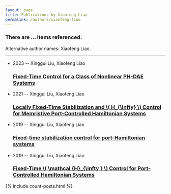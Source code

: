 ```yaml
---
layout: page
title: Publications by Xiaofeng Liao
permalink: /authors/xiaofeng-liao
---
```


<h3 id="number-posts">There are ... items referenced.</h3>
<p id='info-authors'>Alternative author names: Xiaofeng Liao.</p>
<hr />
<ul class="post-list">
<li><span class='post-meta'>2023 -- Xinggui Liu, Xiaofeng Liao</span><h3><a class='post-link' href="{{ site.baseurl }}/fixed-time-control-for-a-class-of-nonlinear-ph-dae-systems">Fixed-Time Control for a Class of Nonlinear PH-DAE Systems</a></h3></li>
<li><span class='post-meta'>2021 -- Xinggui Liu, Xiaofeng Liao</span><h3><a class='post-link' href="{{ site.baseurl }}/locally-fixed-time-stabilization-and-h-infty-control-for-memristive-port-controlled-hamiltonian-systems">Locally Fixed-Time Stabilization and \( H_{\infty} \) Control for Memristive Port-Controlled Hamiltonian Systems</a></h3></li>
<li><span class='post-meta'>2019 -- Xinggui Liu, Xiaofeng Liao</span><h3><a class='post-link' href="{{ site.baseurl }}/fixed-time-stabilization-control-for-port-hamiltonian-systems">Fixed-time stabilization control for port-Hamiltonian systems</a></h3></li>
<li><span class='post-meta'>2019 -- Xinggui Liu, Xiaofeng Liao</span><h3><a class='post-link' href="{{ site.baseurl }}/fixed-time-mathcal-h-infty-control-for-port-controlled-hamiltonian-systems">Fixed-Time \( \mathcal {H}_{\infty } \) Control for Port-Controlled Hamiltonian Systems</a></h3></li>

</ul>
{% include count-posts.html %}
